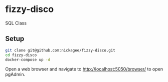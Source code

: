 # fizzy-disco
SQL Class

## Setup

```bash
git clone git@github.com:nickagee/fizzy-disco.git
cd fizzy-disco
docker-compose up -d
```

Open a web browser and navigate to [http://localhost:5050/browser/](http://localhost:5050/browser) to open pgAdmin.
